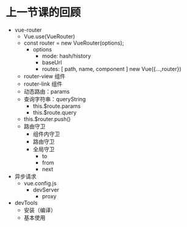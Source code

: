 # 上一节课的回顾

- vue-router
    - Vue.use(VueRouter)
    - const router = new VueRouter(options);
        - options
            - mode: hash/history
            - baseUrl
            - routes: [
                path,
                name,
                component
            ]
    new Vue({...,router})
    - router-view 组件
    - router-link 组件
    - 动态路由：params
    - 查询字符串：queryString
        - this.$route.params
        - this.$route.query
    - this.$router.push()
    - 路由守卫
        - 组件内守卫
        - 路由守卫
        - 全局守卫
            - to
            - from
            - next
- 异步请求
    - vue.config.js
        - devServer
            - proxy
- devTools
    - 安装（编译）
    - 基本使用
    